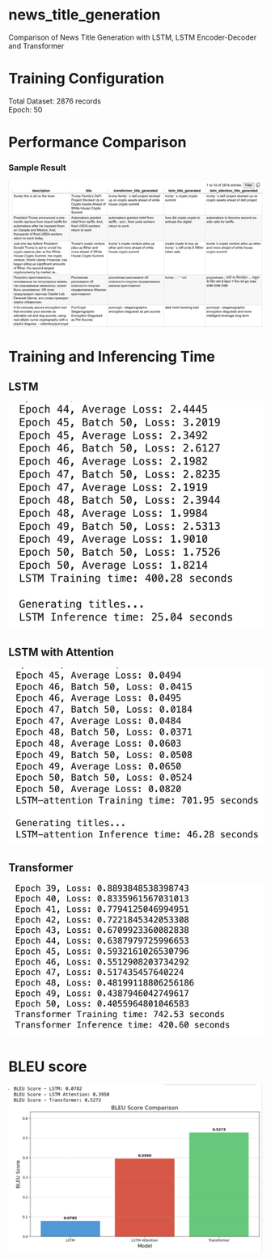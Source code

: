 # news_title_generation
Comparison of News Title Generation with LSTM, LSTM Encoder-Decoder and Transformer

# Training Configuration
Total Dataset: 2876 records <br/>
Epoch: 50

# Performance Comparison
### Sample Result
![Sample Result](https://github.com/JBRonaldHandiwinata/news_title_generation/blob/master/blob/result_generation.png?raw=true)

# Training and Inferencing Time
## LSTM
![LSTM](https://github.com/JBRonaldHandiwinata/news_title_generation/blob/master/blob/LSTM_training_inferencing.png?raw=true)

## LSTM with Attention
![LSTM-Attention](https://github.com/JBRonaldHandiwinata/news_title_generation/blob/master/blob/LSTM-Attention_training_inferencing.png?raw=true)

## Transformer
![Transformer](https://github.com/JBRonaldHandiwinata/news_title_generation/blob/master/blob/transformer_training_inferencing.png?raw=true)

# BLEU score

![BLEU](https://github.com/JBRonaldHandiwinata/news_title_generation/blob/master/blob/BLEU.png?raw=true)
